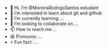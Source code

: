 - 👋 Hi, I’m @MoreiraRodrigoSantos estudant
- 👀 I’m interested in learn about git and github
- 🌱 I’m currently learning ...
- 💞️ I’m looking to collaborate on ...
- 📫 How to reach me ...
- 😄 Pronouns: ...
- ⚡ Fun fact: ...

<!---
MoreiraRodrigoSantos/MoreiraRodrigoSantos is a ✨ special ✨ repository because its `README.md` (this file) appears on your GitHub profile.
You can click the Preview link to take a look at your changes.
--->
